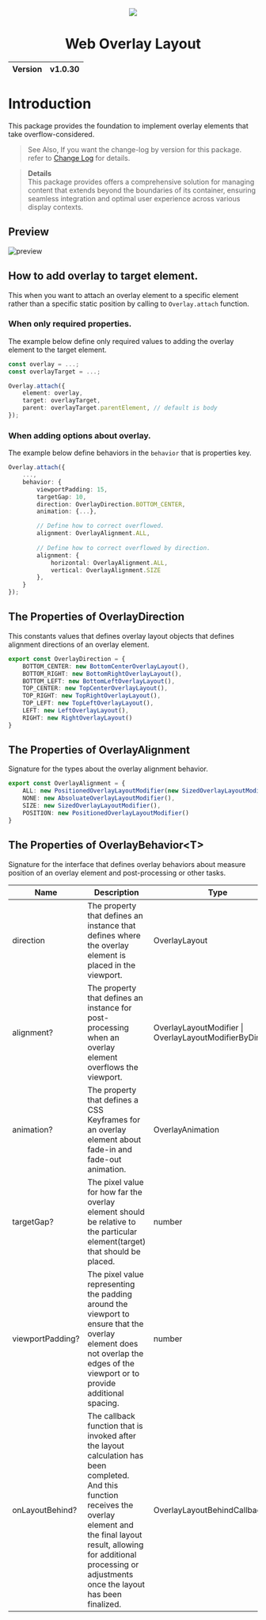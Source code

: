 <div align="center">
    <img src="https://github.com/user-attachments/assets/ae6c1d98-5754-4c2e-9c4f-685a7d45000e">
    <h1>Web Overlay Layout</h1>
    <table>
        <thead>
          <tr>
            <th>Version</th>
            <th>v1.0.30</th>
          </tr>
        </tbody>
    </table>
</div>

# Introduction
This package provides the foundation to implement overlay elements that take overflow-considered.

> See Also, If you want the change-log by version for this package. refer to [Change Log](CHANGELOG.md) for details.

> __Details__<br>
> This package provides offers a comprehensive solution for managing content that extends beyond the boundaries of its container, ensuring seamless integration and optimal user experience across various display contexts.

## Preview
![preview](https://github.com/MTtankkeo/web_overlay/assets/122026021/c98ea6fb-8802-4497-b3a3-a81606f04ece)

## How to add overlay to target element.
This when you want to attach an overlay element to a specific element rather than a specific static position by calling to `Overlay.attach` function.

### When only required properties.
The example below define only required values to adding the overlay element to the target element.

```ts
const overlay = ...;
const overlayTarget = ...;

Overlay.attach({
    element: overlay,
    target: overlayTarget,
    parent: overlayTarget.parentElement, // default is body
});
```

### When adding options about overlay.
The example below define behaviors in the `behavior` that is properties key.

```ts
Overlay.attach({
    ...,
    behavior: {
        viewportPadding: 15,
        targetGap: 10,
        direction: OverlayDirection.BOTTOM_CENTER,
        animation: {...},

        // Define how to correct overflowed.
        alignment: OverlayAlignment.ALL,
        
        // Define how to correct overflowed by direction.
        alignment: {
            horizontal: OverlayAlignment.ALL,
            vertical: OverlayAlignment.SIZE
        },
    }
});
```

## The Properties of OverlayDirection
This constants values that defines overlay layout objects that defines alignment directions of an overlay element.

```ts
export const OverlayDirection = {
    BOTTOM_CENTER: new BottomCenterOverlayLayout(),
    BOTTOM_RIGHT: new BottomRightOverlayLayout(),
    BOTTOM_LEFT: new BottomLeftOverlayLayout(),
    TOP_CENTER: new TopCenterOverlayLayout(),
    TOP_RIGHT: new TopRightOverlayLayout(),
    TOP_LEFT: new TopLeftOverlayLayout(),
    LEFT: new LeftOverlayLayout(),
    RIGHT: new RightOverlayLayout()
}
```

## The Properties of OverlayAlignment
Signature for the types about the overlay alignment behavior.

```ts
export const OverlayAlignment = {
    ALL: new PositionedOverlayLayoutModifier(new SizedOverlayLayoutModifier()),
    NONE: new AbsoluateOverlayLayoutModifier(),
    SIZE: new SizedOverlayLayoutModifier(),
    POSITION: new PositionedOverlayLayoutModifier()
}
```

## The Properties of OverlayBehavior\<T\>
Signature for the interface that defines overlay behaviors about measure position of an overlay element and post-processing or other tasks.

| Name | Description | Type |
| ---- | ----------- | ---- |
| direction | The property that defines an instance that defines where the overlay element is placed in the viewport. | OverlayLayout<T>
| alignment? | The property that defines an instance for post-processing when an overlay element overflows the viewport. | OverlayLayoutModifier \| OverlayLayoutModifierByDirection
| animation? | The property that defines a CSS Keyframes for an overlay element about fade-in and fade-out animation. | OverlayAnimation
| targetGap? | The pixel value for how far the overlay element should be relative to the particular element(target) that should be placed. | number
| viewportPadding? | The pixel value representing the padding around the viewport to ensure that the overlay element does not overlap the edges of the viewport or to provide additional spacing. | number
| onLayoutBehind? | The callback function that is invoked after the layout calculation has been completed. And this function receives the overlay element and the final layout result, allowing for additional processing or adjustments once the layout has been finalized. | OverlayLayoutBehindCallback
